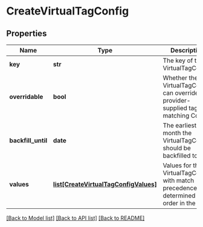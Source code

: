 # CreateVirtualTagConfig

## Properties
Name | Type | Description | Notes
------------ | ------------- | ------------- | -------------
**key** | **str** | The key of the VirtualTagConfig. | 
**overridable** | **bool** | Whether the VirtualTagConfig can override a provider-supplied tag on a matching Cost. | 
**backfill_until** | **date** | The earliest month the VirtualTagConfig should be backfilled to. | [optional] 
**values** | [**list[CreateVirtualTagConfigValues]**](CreateVirtualTagConfigValues.md) | Values for the VirtualTagConfig, with match precedence determined by order in the list. | [optional] 

[[Back to Model list]](../README.md#documentation-for-models) [[Back to API list]](../README.md#documentation-for-api-endpoints) [[Back to README]](../README.md)


